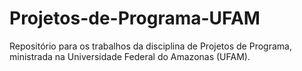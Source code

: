 # Projetos-de-Programa-UFAM
Repositório para os trabalhos da disciplina de Projetos de Programa, ministrada na Universidade Federal do Amazonas (UFAM).
